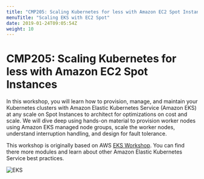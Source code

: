 ```yaml
---
title: "CMP205: Scaling Kubernetes for less with Amazon EC2 Spot Instances"
menuTitle: "Scaling EKS with EC2 Spot"
date: 2019-01-24T09:05:54Z
weight: 10
---
```

# CMP205: Scaling Kubernetes for less with Amazon EC2 Spot Instances

In this workshop, you will learn how to provision, manage, and maintain your Kubernetes 
clusters with Amazon Elastic Kubernetes Service (Amazon EKS) at any scale on Spot Instances to architect for optimizations on cost and scale. 
We will dive deep using hands-on material to provision worker nodes using Amazon EKS managed node groups, scale the worker nodes, understand interruption handling, and design for fault tolerance.

This workshop is originally based on AWS [EKS Workshop](https://eksworkshop.com/). You can find 
there more modules and learn about other Amazon Elastic Kubernetes Service best practices.

![EKS](images/3-service-animated.gif)

